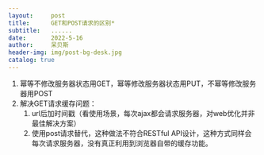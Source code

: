 ```yaml
---
layout:     post
title:      GET和POST请求的区别*
subtitle:   ......
date:       2022-5-16
author:     呆贝斯
header-img: img/post-bg-desk.jpg
catalog: true
---
```

1. 幂等不修改服务器状态用GET，幂等修改服务器状态用PUT，不幂等修改服务器用POST
2. 解决GET请求缓存问题：
    1. url后加时间戳（看使用场景，每次ajax都会请求服务器，对web优化并非最佳解决方案）
    2. 使用post请求替代，这种做法不符合RESTful API设计，这种方式同样会每次请求服务器，没有真正利用到浏览器自带的缓存功能。